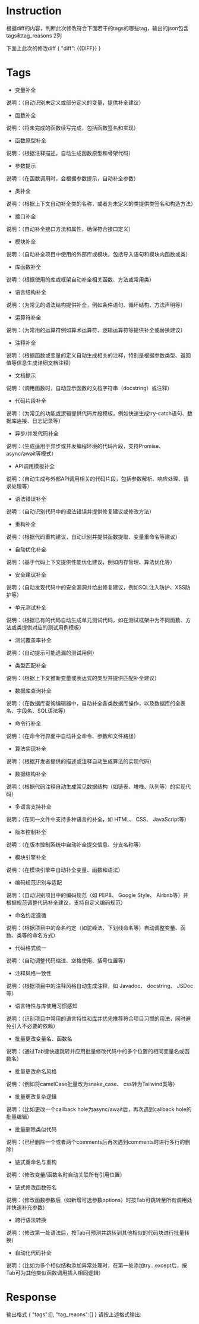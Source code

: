 # Instruction
根据diff的内容，判断此次修改符合下面若干的tags的哪些tag，输出的json包含tags和tag_reasons 2列

下面上此次的修改diff
{
    "diff": {{DIFF}}
}


# Tags

* 变量补全

说明：（自动识别未定义或部分定义的变量，提供补全建议）

* 函数补全

说明：（将未完成的函数续写完成，包括函数签名和实现）

* 函数原型补全

说明：（根据注释描述，自动生成函数原型和骨架代码）

* 参数提示 

说明：（在函数调用时，会根据参数提示，自动补全参数）

* 类补全

说明：（根据上下文自动补全类的名称，或者为未定义的类提供类签名和构造方法）

* 接口补全

说明：（自动补全接口方法和属性，确保符合接口定义）

* 模块补全
  
说明：（自动补全项目中使用的外部库或模块，包括导入语句和模块内函数或类）

* 库函数补全
  
说明：（根据使用的库或框架自动补全相关函数、方法或常用类）

* 语言结构补全

说明：（为常见的语法结构提供补全，例如条件语句、循环结构、方法声明等）

* 运算符补全

说明：（为常用的运算符例如算术运算符、逻辑运算符等提供补全或替换建议）

* 注释补全

说明：（根据函数或变量的定义自动生成相关的注释，特别是根据参数类型、返回值等信息生成详细文档注释）

* 文档提示

说明：（调用函数时，自动显示函数的文档字符串（docstring）或注释）

* 代码片段补全

说明：（为常见的功能或逻辑提供代码片段模板，例如快速生成try-catch语句、数据库连接、日志记录等）

* 异步/并发代码补全

说明：（生成适用于异步或并发编程环境的代码片段，支持Promise、async/await等模式）

* API调用模板补全

说明：（自动生成与外部API调用相关的代码片段，包括参数解析、响应处理、请求处理等）

* 语法错误补全

说明：（自动识别代码中的语法错误并提供修复建议或修改方法）

* 重构补全

说明：（根据代码重构建议，自动识别并提供函数提取、变量重命名等建议）

* 自动优化补全

说明：（基于代码上下文提供性能优化建议，例如内存管理、算法优化等）

* 安全建议补全

说明；（自动发现代码中的安全漏洞并给出修复建议，例如SQL注入防护、XSS防护等）

* 单元测试补全

说明：（根据已有的代码自动生成单元测试代码，如在测试框架中为不同函数、方法或类提供对应的测试用例模板）

* 测试覆盖率补全

说明：（自动提示可能遗漏的测试用例）

* 类型匹配补全

说明：（根据上下文推断变量或表达式的类型并提供匹配补全建议）

* 数据库查询补全

说明：（在数据库查询编辑器中，自动补全各类数据库操作，以及数据库的全表名、字段名、SQL语法等）

* 命令行补全

说明：（在命令行界面中自动补全命令、参数和文件路径）

* 算法实现补全

说明：（根据开发者提供的描述或注释自动生成算法的实现代码）

* 数据结构补全

说明：（根据代码注释自动生成常见数据结构（如链表、堆栈、队列等）的实现代码）

* 多语言支持补全

说明；（在同一文件中支持多种语言的补全，如 HTML、 CSS、 JavaScript等）

* 版本控制补全

说明：（在版本控制系统中自动补全提交信息、分支名称等）

* 模块引擎补全

说明：（在模块引擎中自动补全变量、函数和语法）

* 编码规范识别与适配

说明：（自动识别项目中的编码规范（如 PEP8、 Google Style、 Airbnb等）并根据规范调整代码补全建议，支持自定义编码规范）

* 命名约定遵循

说明：（根据项目中的命名约定（如驼峰法、下划线命名等）自动调整变量、函数、类等的命名方式）

* 代码格式统一

说明：（自动调整代码缩进、空格使用、括号位置等）

* 注释风格一致性

说明：（根据项目中的注释风格自动生成注释，如 Javadoc、 docstring、 JSDoc
等）

* 语言特性与库使用习惯感知

说明：（识别项目中常用的语言特性和库并优先推荐符合项目习惯的用法，同时避免引入不必要的依赖）

* 批量更改变量名、函数名

说明：（通过Tab键快速跳转并应用批量修改代码中的多个位置的相同变量名或函数名）

* 批量更改命名风格

说明：（例如将camelCase批量改为snake_case、 css转为Tailwind类等）

* 批量更改复杂逻辑

说明：（比如更改一个callback hole为async/await后，再次遇到callback hole的批量编辑）

* 批量删除类似代码

说明：（已经删除一个或者两个comments后再次遇到comments时进行多行的删除）

* 链式重命名与重构

说明：（修改变量/函数名时自动关联所有引用位置）

* 链式修改函数签名

说明：（修改函数参数后（如新增可选参数options）时按Tab可跳转至所有调用处并快速补充参数）

* 跨行语法转换

说明：（修改第一处语法后，按Tab可预测并跳转到其他相似的代码块进行批量转换）

* 自动化代码补全

说明：（比如为多个相似结构添加异常处理时，在第一处添加try...except后，按Tab可为其他类似函数调用插入相同逻辑）

# Response
输出格式
{
    "tags":[],
    "tag_reaons":[]
}
请按上述格式输出:
```json
